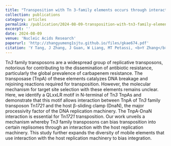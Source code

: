 ```yaml
---
title: "Transposition with Tn 3-family elements occurs through interaction with the host β-sliding clamp processivity factor"
collection: publications
category: articles
permalink: /publication/2024-08-09-transposition-with-tn3-family-elements
excerpt: ''
date: 2024-08-09
venue: 'Nucleic Acids Research'
paperurl: 'http://zhangyumeng1sjtu.github.io/files/gkae674.pdf'
citation: 'Y Tang, J Zhang, J Guan, W Liang, MT Petassi, <b>Y Zhang</b>, X Jiang, M Wang, W Wu, HY Ou & JE Peters. (2024) Transposition with Tn 3-family elements occurs through interaction with the host β-sliding clamp processivity factor. <i>Nucleic Acids Research</i>, 52(17), 10416-10430.'
---
```

Tn*3* family transposons are a widespread group of replicative transposons, notorious for contributing to the dissemination of antibiotic resistance, particularly the global prevalence of carbapenem resistance. The transposase (TnpA) of these elements catalyzes DNA breakage and rejoining reactions required for transposition. However, the molecular mechanism for target site selection with these elements remains unclear. Here, we identify a QLxxLR motif in N-terminal of Tn*3* TnpAs and demonstrate that this motif allows interaction between TnpA of Tn*3* family transposon Tn*1721* and the host β-sliding clamp (DnaN), the major processivity factor of the DNA replication machinery. The TnpA-DnaN interaction is essential for Tn*1721* transposition. Our work unveils a mechanism whereby Tn*3* family transposons can bias transposition into certain replisomes through an interaction with the host replication machinery. This study further expands the diversity of mobile elements that use interaction with the host replication machinery to bias integration.
